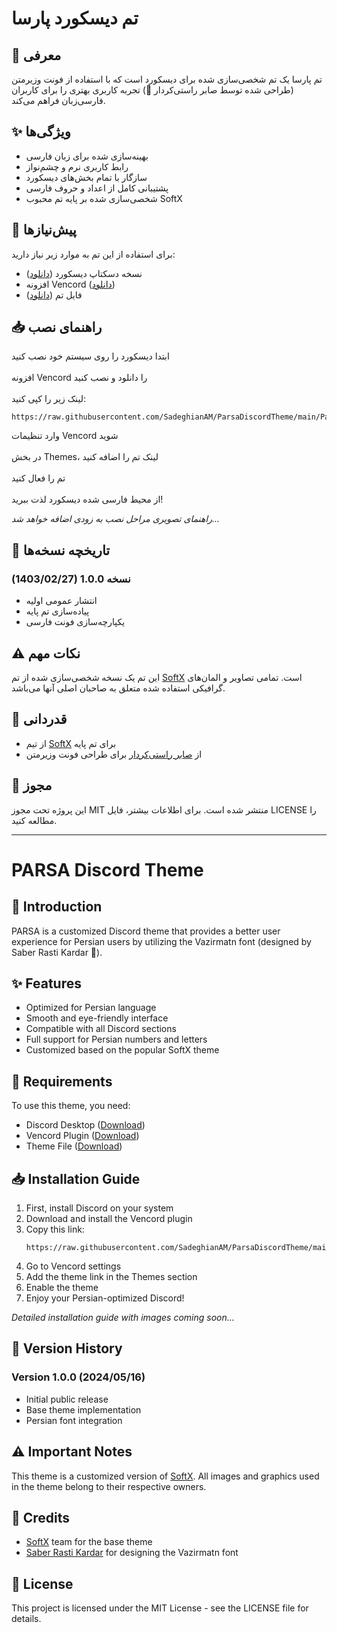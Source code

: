 # تم دیسکورد پارسا

## 💫 معرفی
تم پارسا یک تم شخصی‌سازی شده برای دیسکورد است که با استفاده از فونت وزیرمتن (طراحی شده توسط صابر راستی‌کردار 🖤) تجربه کاربری بهتری را برای کاربران فارسی‌زبان فراهم می‌کند.

## ✨ ویژگی‌ها
- بهینه‌سازی شده برای زبان فارسی
- رابط کاربری نرم و چشم‌نواز
- سازگار با تمام بخش‌های دیسکورد
- پشتیبانی کامل از اعداد و حروف فارسی
- شخصی‌سازی شده بر پایه تم محبوب SoftX

## 🔧 پیش‌نیازها
برای استفاده از این تم به موارد زیر نیاز دارید:
- نسخه دسکتاپ دیسکورد ([دانلود](https://discord.com/download))
- افزونه Vencord ([دانلود](https://vencord.dev/download))
- فایل تم ([دانلود](https://raw.githubusercontent.com/SadeghianAM/ParsaDiscordTheme/main/ParsaDiscordTheme.css))

## 📥 راهنمای نصب
ابتدا دیسکورد را روی سیستم خود نصب کنید </br>
</br>
افزونه Vencord را دانلود و نصب کنید</br>
</br>
لینک زیر را کپی کنید:</br>
   ```
   https://raw.githubusercontent.com/SadeghianAM/ParsaDiscordTheme/main/ParsaDiscordTheme.css
   ```
وارد تنظیمات Vencord شوید</br>
</br>
در بخش Themes، لینک تم را اضافه کنید</br>
</br>
تم را فعال کنید</br>
</br>
از محیط فارسی شده دیسکورد لذت ببرید!

*راهنمای تصویری مراحل نصب به زودی اضافه خواهد شد...*

## 📝 تاریخچه نسخه‌ها
### نسخه 1.0.0 (1403/02/27)
- انتشار عمومی اولیه
- پیاده‌سازی تم پایه
- یکپارچه‌سازی فونت فارسی

## ⚠️ نکات مهم
این تم یک نسخه شخصی‌سازی شده از تم [SoftX](https://github.com/DiscordStyles/SoftX) است. تمامی تصاویر و المان‌های گرافیکی استفاده شده متعلق به صاحبان اصلی آنها می‌باشد.

## 🤝 قدردانی
- از تیم [SoftX](https://github.com/DiscordStyles/SoftX) برای تم پایه
- از [صابر راستی‌کردار](https://github.com/rastikerdar/vazirmatn) برای طراحی فونت وزیرمتن

## 📄 مجوز
این پروژه تحت مجوز MIT منتشر شده است. برای اطلاعات بیشتر، فایل LICENSE را مطالعه کنید.

---

# PARSA Discord Theme

## 💫 Introduction
PARSA is a customized Discord theme that provides a better user experience for Persian users by utilizing the Vazirmatn font (designed by Saber Rasti Kardar 🖤).

## ✨ Features
- Optimized for Persian language
- Smooth and eye-friendly interface
- Compatible with all Discord sections
- Full support for Persian numbers and letters
- Customized based on the popular SoftX theme

## 🔧 Requirements
To use this theme, you need:
- Discord Desktop ([Download](https://discord.com/download))
- Vencord Plugin ([Download](https://vencord.dev/download))
- Theme File ([Download](https://raw.githubusercontent.com/SadeghianAM/ParsaDiscordTheme/main/ParsaDiscordTheme.css))

## 📥 Installation Guide
1. First, install Discord on your system
2. Download and install the Vencord plugin
3. Copy this link:
   ```
   https://raw.githubusercontent.com/SadeghianAM/ParsaDiscordTheme/main/ParsaDiscordTheme.css
   ```
4. Go to Vencord settings
5. Add the theme link in the Themes section
6. Enable the theme
7. Enjoy your Persian-optimized Discord!

*Detailed installation guide with images coming soon...*

## 📝 Version History
### Version 1.0.0 (2024/05/16)
- Initial public release
- Base theme implementation
- Persian font integration

## ⚠️ Important Notes
This theme is a customized version of [SoftX](https://github.com/DiscordStyles/SoftX). All images and graphics used in the theme belong to their respective owners.

## 🤝 Credits
- [SoftX](https://github.com/DiscordStyles/SoftX) team for the base theme
- [Saber Rasti Kardar](https://github.com/rastikerdar/vazirmatn) for designing the Vazirmatn font

## 📄 License
This project is licensed under the MIT License - see the LICENSE file for details.
